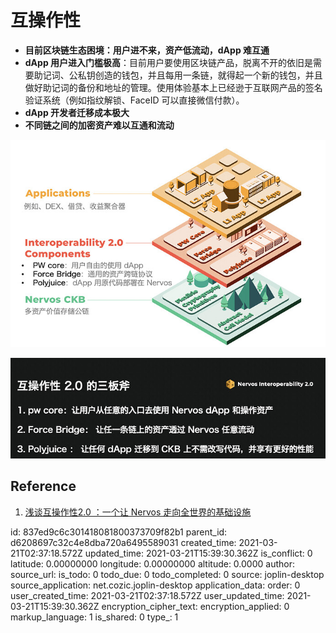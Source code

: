 # 互操作性 

- **目前区块链生态困境：用户进不来，资产低流动，dApp 难互通**
- **dApp 用户进入门槛极高**：目前用户要使用区块链产品，脱离不开的依旧是需要助记词、公私钥创造的钱包，并且每用一条链，就得起一个新的钱包，并且做好助记词的备份和地址的管理。使用体验基本上已经逊于互联网产品的签名验证系统（例如指纹解锁、FaceID 可以直接微信付款）。
- **dApp 开发者迁移成本极大**
- **不同链之间的加密资产难以互通和流动**

![image-20210321231431491](https://raw.githubusercontent.com/Whisker17/ImageStoreService/main/img/20210321231433.png)

![image-20210321231446745](https://raw.githubusercontent.com/Whisker17/ImageStoreService/main/img/20210321231448.png)

## Reference

1. [浅谈互操作性2.0 ：一个让 Nervos 走向全世界的基础设施](https://talk.nervos.org/t/2-0-nervos/5098)



id: 837ed9c6c301418081800373709f82b1
parent_id: d6208697c32c4e8dba720a6495589031
created_time: 2021-03-21T02:37:18.572Z
updated_time: 2021-03-21T15:39:30.362Z
is_conflict: 0
latitude: 0.00000000
longitude: 0.00000000
altitude: 0.0000
author: 
source_url: 
is_todo: 0
todo_due: 0
todo_completed: 0
source: joplin-desktop
source_application: net.cozic.joplin-desktop
application_data: 
order: 0
user_created_time: 2021-03-21T02:37:18.572Z
user_updated_time: 2021-03-21T15:39:30.362Z
encryption_cipher_text: 
encryption_applied: 0
markup_language: 1
is_shared: 0
type_: 1